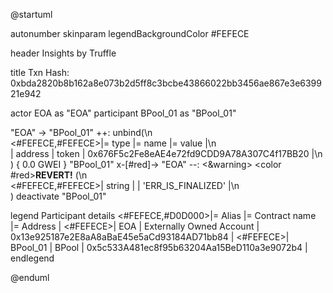 

@startuml

autonumber
skinparam legendBackgroundColor #FEFECE

<style>
      header {
        HorizontalAlignment left
        FontColor purple
        FontSize 14
        Padding 10
      }
    </style>

header Insights by Truffle

title Txn Hash: 0xbda2820b8b162a8e073b2d5ff8c3bcbe43866022bb3456ae867e3e639921e942


actor EOA as "EOA"
participant BPool_01 as "BPool_01"

"EOA" -> "BPool_01" ++: unbind(\n\
<#FEFECE,#FEFECE>|= type |= name |= value |\n\
| address | token | 0x676F5c2Fe8eAE4e72fd9CDD9A78A307C4f17BB20 |\n\
) { 0.0 GWEI }
"BPool_01" x-[#red]-> "EOA" --: <&warning> <color #red>**REVERT!**</color> (\n\
<#FEFECE,#FEFECE>| string |  | 'ERR_IS_FINALIZED' |\n\
)
deactivate "BPool_01"

legend
Participant details
<#FEFECE,#D0D000>|= Alias |= Contract name |= Address |
<#FEFECE>| EOA | Externally Owned Account | 0x13e925187e2E8aA8aBaE45e5aCd93184AD71bb84 |
<#FEFECE>| BPool_01 | BPool | 0x5c533A481ec8f95b63204Aa15BeD110a3e9072b4 |
endlegend

@enduml